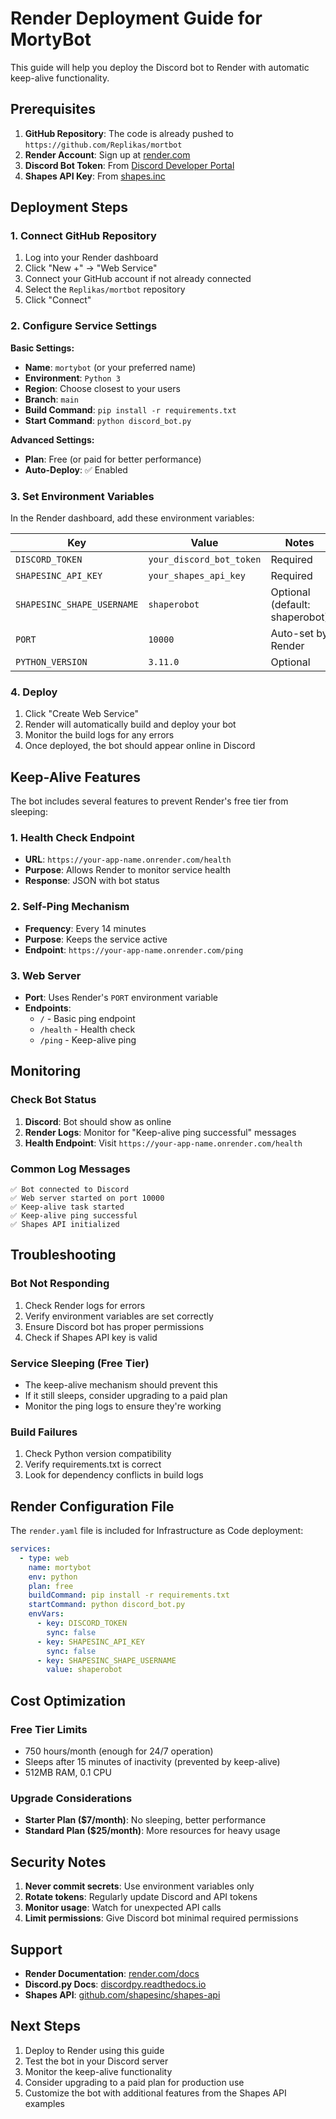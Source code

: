 # Render Deployment Guide for MortyBot

This guide will help you deploy the Discord bot to Render with automatic keep-alive functionality.

## Prerequisites

1. **GitHub Repository**: The code is already pushed to `https://github.com/Replikas/mortbot`
2. **Render Account**: Sign up at [render.com](https://render.com)
3. **Discord Bot Token**: From [Discord Developer Portal](https://discord.com/developers/applications)
4. **Shapes API Key**: From [shapes.inc](https://shapes.inc)

## Deployment Steps

### 1. Connect GitHub Repository

1. Log into your Render dashboard
2. Click "New +" → "Web Service"
3. Connect your GitHub account if not already connected
4. Select the `Replikas/mortbot` repository
5. Click "Connect"

### 2. Configure Service Settings

**Basic Settings:**
- **Name**: `mortybot` (or your preferred name)
- **Environment**: `Python 3`
- **Region**: Choose closest to your users
- **Branch**: `main`
- **Build Command**: `pip install -r requirements.txt`
- **Start Command**: `python discord_bot.py`

**Advanced Settings:**
- **Plan**: Free (or paid for better performance)
- **Auto-Deploy**: ✅ Enabled

### 3. Set Environment Variables

In the Render dashboard, add these environment variables:

| Key | Value | Notes |
|-----|-------|-------|
| `DISCORD_TOKEN` | `your_discord_bot_token` | Required |
| `SHAPESINC_API_KEY` | `your_shapes_api_key` | Required |
| `SHAPESINC_SHAPE_USERNAME` | `shaperobot` | Optional (default: shaperobot) |
| `PORT` | `10000` | Auto-set by Render |
| `PYTHON_VERSION` | `3.11.0` | Optional |

### 4. Deploy

1. Click "Create Web Service"
2. Render will automatically build and deploy your bot
3. Monitor the build logs for any errors
4. Once deployed, the bot should appear online in Discord

## Keep-Alive Features

The bot includes several features to prevent Render's free tier from sleeping:

### 1. Health Check Endpoint
- **URL**: `https://your-app-name.onrender.com/health`
- **Purpose**: Allows Render to monitor service health
- **Response**: JSON with bot status

### 2. Self-Ping Mechanism
- **Frequency**: Every 14 minutes
- **Purpose**: Keeps the service active
- **Endpoint**: `https://your-app-name.onrender.com/ping`

### 3. Web Server
- **Port**: Uses Render's `PORT` environment variable
- **Endpoints**:
  - `/` - Basic ping endpoint
  - `/health` - Health check
  - `/ping` - Keep-alive ping

## Monitoring

### Check Bot Status
1. **Discord**: Bot should show as online
2. **Render Logs**: Monitor for "Keep-alive ping successful" messages
3. **Health Endpoint**: Visit `https://your-app-name.onrender.com/health`

### Common Log Messages
```
✅ Bot connected to Discord
✅ Web server started on port 10000
✅ Keep-alive task started
✅ Keep-alive ping successful
✅ Shapes API initialized
```

## Troubleshooting

### Bot Not Responding
1. Check Render logs for errors
2. Verify environment variables are set correctly
3. Ensure Discord bot has proper permissions
4. Check if Shapes API key is valid

### Service Sleeping (Free Tier)
- The keep-alive mechanism should prevent this
- If it still sleeps, consider upgrading to a paid plan
- Monitor the ping logs to ensure they're working

### Build Failures
1. Check Python version compatibility
2. Verify requirements.txt is correct
3. Look for dependency conflicts in build logs

## Render Configuration File

The `render.yaml` file is included for Infrastructure as Code deployment:

```yaml
services:
  - type: web
    name: mortybot
    env: python
    plan: free
    buildCommand: pip install -r requirements.txt
    startCommand: python discord_bot.py
    envVars:
      - key: DISCORD_TOKEN
        sync: false
      - key: SHAPESINC_API_KEY
        sync: false
      - key: SHAPESINC_SHAPE_USERNAME
        value: shaperobot
```

## Cost Optimization

### Free Tier Limits
- 750 hours/month (enough for 24/7 operation)
- Sleeps after 15 minutes of inactivity (prevented by keep-alive)
- 512MB RAM, 0.1 CPU

### Upgrade Considerations
- **Starter Plan ($7/month)**: No sleeping, better performance
- **Standard Plan ($25/month)**: More resources for heavy usage

## Security Notes

1. **Never commit secrets**: Use environment variables only
2. **Rotate tokens**: Regularly update Discord and API tokens
3. **Monitor usage**: Watch for unexpected API calls
4. **Limit permissions**: Give Discord bot minimal required permissions

## Support

- **Render Documentation**: [render.com/docs](https://render.com/docs)
- **Discord.py Docs**: [discordpy.readthedocs.io](https://discordpy.readthedocs.io/)
- **Shapes API**: [github.com/shapesinc/shapes-api](https://github.com/shapesinc/shapes-api)

## Next Steps

1. Deploy to Render using this guide
2. Test the bot in your Discord server
3. Monitor the keep-alive functionality
4. Consider upgrading to a paid plan for production use
5. Customize the bot with additional features from the Shapes API examples